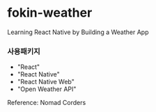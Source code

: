 # fokin-weather
Learning React Native by Building a Weather App

### 사용패키지
- "React"
- "React Native"
- "React Native Web"
- "Open Weather API"

Reference: Nomad Corders
